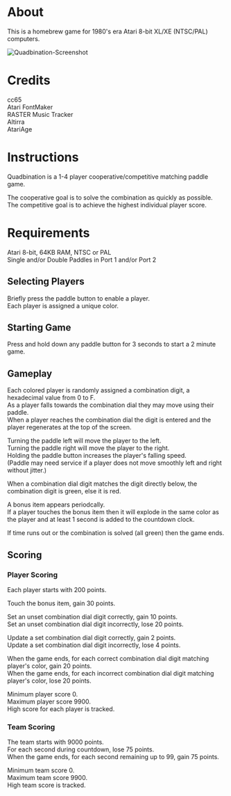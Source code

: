 # About
This is a homebrew game for 1980's era Atari 8-bit XL/XE (NTSC/PAL) computers.

![Quadbination-Screenshot](https://github.com/user-attachments/assets/3e90033c-ef91-45ff-9ff0-7bb33e5ddf62)

# Credits
cc65</br>
Atari FontMaker</br>
RASTER Music Tracker</br>
Altirra</br>
AtariAge
 
# Instructions
Quadbination is a 1-4 player cooperative/competitive matching paddle game.

The cooperative goal is to solve the combination as quickly as possible.</br>
The competitive goal is to achieve the highest individual player score.

# Requirements
Atari 8-bit, 64KB RAM, NTSC or PAL</br>
Single and/or Double Paddles in Port 1 and/or Port 2

## Selecting Players
Briefly press the paddle button to enable a player.</br>
Each player is assigned a unique color.

## Starting Game
Press and hold down any paddle button for 3 seconds to start a 2 minute game.

## Gameplay
Each colored player is randomly assigned a combination digit, a hexadecimal value from 0 to F.</br>
As a player falls towards the combination dial they may move using their paddle.</br>
When a player reaches the combination dial the digit is entered and the player regenerates at the top of the screen.</br>

Turning the paddle left will move the player to the left.</br>
Turning the paddle right will move the player to the right.</br>
Holding the paddle button increases the player's falling speed.</br>
(Paddle may need service if a player does not move smoothly left and right without jitter.)</br>

When a combination dial digit matches the digit directly below, the combination digit is green, else it is red.

A bonus item appears periodcally.</br>
If a player touches the bonus item then it will explode in the same color as the player and at least 1 second is added to the countdown clock.

If time runs out or the combination is solved (all green) then the game ends.

## Scoring

### Player Scoring

Each player starts with 200 points.

Touch the bonus item, gain 30 points.

Set an unset combination dial digit correctly, gain 10 points.</br>
Set an unset combination dial digit incorrectly, lose 20 points. 

Update a set combination dial digit correctly, gain 2 points.</br>
Update a set combination dial digit incorrectly, lose 4 points.

When the game ends, for each correct combination dial digit matching player's color, gain 20 points.</br>
When the game ends, for each incorrect combination dial digit matching player's color, lose 20 points.

Minimum player score 0.</br>
Maximum player score 9900.</br>
High score for each player is tracked.

### Team Scoring

The team starts with 9000 points.</br>
For each second during countdown, lose 75 points.</br>
When the game ends, for each second remaining up to 99, gain 75 points.

Minimum team score 0.</br>
Maximum team score 9900.</br>
High team score is tracked.

